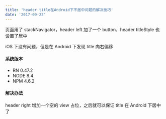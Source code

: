 ```yaml
---
title: 'header title在Android下不居中问题的解决技巧'
date: '2017-09-22'
---
```


页面用了 stackNavigator，header left 加了一个 button，header titleStyle 也设置了居中

iOS 下没有问题，但是在 Android 下发现 title 向右偏移

#### 系统版本

- RN 0.47.2
- NODE 8.4
- NPM 4.6.2

#### 解决办法

header right 增加一个空的 view 占位，之后就可以保证 title 在 Android 下居中了
